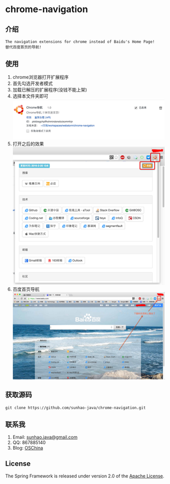 # chrome-navigation

## 介绍

	The navigation extensions for chrome instead of Baidu's Home Page! 
	替代百度首页的导航!
	
## 使用
1. chrome浏览器打开扩展程序
2. 首先勾选开发者模式
3. 加载已解压的扩展程序(没钱不能上架)
4. 选择本文件夹即可
![](img/1.png)
5. 打开之后的效果
![](img/2.png)
6. 百度首页导航
![](img/3.png)

## 获取源码
`git clone https://github.com/sunhao-java/chrome-navigation.git`

## 联系我
1. Email: sunhao.java@gmail.com
2. QQ: 867885140
3. Blog: [OSChina][]

## License
The Spring Framework is released under version 2.0 of the [Apache License][].

[Apache License]: http://www.apache.org/licenses/LICENSE-2.0
[OSChina]: http://my.oschina.net/sunhaojava/blog